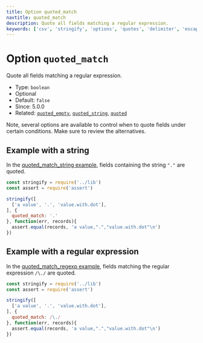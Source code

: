 ```yaml
---
title: Option quoted_match
navtitle: quoted_match
description: Quote all fields matching a regular expression.
keywords: ['csv', 'stringify', 'options', 'quotes', 'delimiter', 'escape']
---
```


# Option `quoted_match`

Quote all fields matching a regular expression.

* Type: `boolean`
* Optional
* Default: `false`
* Since: 5.0.0
* Related: [`quoted_empty`](/stringify/options/quoted_empty/), [`quoted_string`](/stringify/options/quoted_string/), [`quoted`](/stringify/options/quoted/)

Note, several options are available to control when to quote fields under certain conditions. Make sure to review the alternatives.

## Example with a string

In the [quoted_match_string example](https://github.com/adaltas/node-csv-strinigify/blob/master/samples/option.quoted_match_string.js), fields containing the string `"."` are quoted.

```js
const stringify = require('../lib')
const assert = require('assert')

stringify([
  ['a value', '.', 'value.with.dot'],
], {
  quoted_match: '.'
}, function(err, records){
  assert.equal(records, 'a value,".","value.with.dot"\n')
})
```

## Example with a regular expression

In the [quoted_match_regexp example](https://github.com/adaltas/node-csv-strinigify/blob/master/samples/option.quoted_match_regexp.js), fields matching the regular expression `/\./` are quoted.

```js
const stringify = require('../lib')
const assert = require('assert')

stringify([
  ['a value', '.', 'value.with.dot'],
], {
  quoted_match: /\./
}, function(err, records){
  assert.equal(records, 'a value,".","value.with.dot"\n')
})
```
